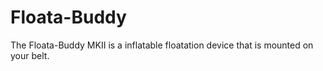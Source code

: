 # Floata-Buddy
The Floata-Buddy MKII is a inflatable floatation device that is mounted on your belt.
